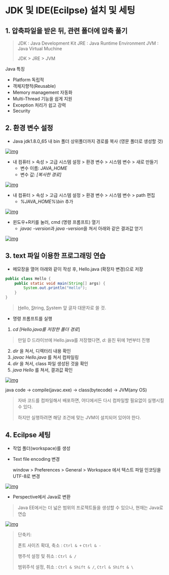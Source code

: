  

# JDK 및 IDE(Ecilpse) 설치 및 세팅

## 1. 압축파일을 받은 뒤, 관련 폴더에 압축 풀기

> JDK : Java Development Kit
> JRE : Java Runtime Environment
> JVM : Java Virtual Muchine 
>
> JDK > JRE > JVM



Java 특징

- Platform 독립적
- 객체지향적(Reusable)
- Memory management 자동화
- Multi-Thread 기능을 쉽게 지원
- Exception 처리가 쉽고 강력
- Security



## 2. 환경 변수 설정

+ Java jdk1.8.0_65 내 bin 폴더 상위폴더까지 경로를 복사 (영문 폴더로 생성할 것)

[![img](https://lh3.googleusercontent.com/-XXoorewmzug/YBAVNaAF8DI/AAAAAAAAGIg/a4db-ukOQlEmgM9Wzjw_mIOwRiBOOk71wCLcBGAsYHQ/s16000/image.png)](https://www.blogger.com/blog/post/edit/9180050484951786848/3503339350682850062#)

+ 내 컴퓨터 > 속성 > 고급 시스템 설정 > 환경 변수 > 시스템 변수 > 새로 만들기
  + 변수 이름: *JAVA_HOME*
  + 변수 값: *[복사한 경로]*

[![img](https://lh3.googleusercontent.com/-v4XR_FhiCas/YA_3oRaDCUI/AAAAAAAAGHY/vpNkL-82CUY2LSzSUGCxCaCN-Pq5OvDBQCLcBGAsYHQ/w640-h360/image.png)](https://www.blogger.com/blog/post/edit/9180050484951786848/3503339350682850062#)

+ 내 컴퓨터 > 속성 > 고급 시스템 설정 > 환경 변수 > 시스템 변수 > path 편집
  + *%JAVA_HOME%\bin* 추가

[![img](https://lh3.googleusercontent.com/-wlxwn4lnOb4/YBAV0_vtO7I/AAAAAAAAGIo/T3SBAv_EHPksUrzlWfmwpuKfXVV0hCtUACLcBGAsYHQ/w400-h381/image.png)](https://www.blogger.com/blog/post/edit/9180050484951786848/3503339350682850062#)

- 윈도우+R키를 눌러, cmd (명령 프롬프트) 열기
  - *javac -version*과 *java -version*을 쳐서 아래와 같은 결과값 얻기

[![img](https://lh3.googleusercontent.com/-cKuw6R-lM-M/YA_3HnrY-fI/AAAAAAAAGHI/LMLjU4zhrbUXes93NOQUtvB524YW59w8QCLcBGAsYHQ/w400-h266/image.png)](https://www.blogger.com/blog/post/edit/9180050484951786848/3503339350682850062#)



## 3. text 파일 이용한 프로그래밍 연습

- 메모장을 열어 아래와 같이 작성 후, Hello.java (확장자 변경)으로 저장

```java
public class Hello {
	public static void main(String[] args) {
		System.out.println("Hello");
	}
}
```

> <u>H</u>ello, <u>S</u>tring, <u>S</u>ystem 앞 글자 대문자로 쓸 것. 



- 명령 프롬프트를 실행

1. *cd [Hello.java를 저장한 폴더 경로*]

> 만일 D 드라이브에 Hello.java를 저장했다면, *d:* 을친 뒤에 1번부터 진행

2. *dir* 을 쳐서, 디렉터리 내용 확인
3. *javac Hello.java* 를 쳐서 컴파일링
4. *dir* 을 쳐서, class 파일 생성된 것을 확인
5. *java Hello* 를 쳐서, 결과값 확인

[![img](https://lh3.googleusercontent.com/-HO12q_sHPGM/YBAX1TYRg-I/AAAAAAAAGI0/ZrxkBETHT_4WFrFFp9on62n5q7dpbN4iwCLcBGAsYHQ/w400-h358/image.png)](https://www.blogger.com/blog/post/edit/9180050484951786848/3503339350682850062#)



java code -> compile(javac.exe) -> class(bytecode) -> JVM(any OS)

> 자바 코드를 컴파일해서 배포하면, 어디에서든 다시 컴파일할 필요없이 실행시킬 수 있다.
>
> 하지만 실행하려면 해당 조건에 맞는 JVM이 설치되어 있어야 한다.



## 4. Ecilpse 세팅

- 작업 폴더(workspace)를 생성

- Text file encoding 변경

  window > Preferences > General > Workspace 에서 텍스트 파일 인코딩을 UTF-8로 변경

[![img](https://lh3.googleusercontent.com/-q5SJZzeM0Tc/YA_9C1_oeHI/AAAAAAAAGIU/T_Qs45AE1ZosrINbAMKPk5iCL38gRIhOQCLcBGAsYHQ/w640-h506/image.png)](https://www.blogger.com/blog/post/edit/9180050484951786848/3503339350682850062#)



- Perspective에서 Java로 변환

> Java EE에서는 더 넓은 범위의 프로젝트들을 생성할 수 있으나, 현재는 Java로 연습



[![img](https://lh3.googleusercontent.com/-jbK--VFsuFY/YBAm_C_I-AI/AAAAAAAAGJA/-LKj5vzvVfcad_eIFwAuVGt1iieQc8adQCLcBGAsYHQ/w305-h400/image.png)](https://www.blogger.com/blog/post/edit/9180050484951786848/3503339350682850062#)



> 단축키:
>
> 폰트 사이즈 확대, 축소 : `Ctrl & +` `Ctrl & -`
>
> 행주석 설정 및 취소 : `Ctrl & /`
>
> 범위주석 설정, 취소 : `Ctrl & Shift & /`, `Ctrl & Shift & \`

